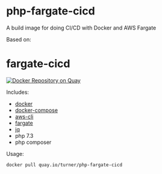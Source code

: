 # php-fargate-cicd
A build image for doing CI/CD with Docker and AWS Fargate

Based on:
# fargate-cicd

[![Docker Repository on Quay](https://quay.io/repository/turner/php-fargate-cicd/status "Docker Repository on Quay")](https://quay.io/repository/turner/php-fargate-cicd)

Includes:

- [docker](https://www.docker.com/)
- [docker-compose](https://docs.docker.com/compose/)
- [aws-cli](https://aws.amazon.com/cli/)
- [fargate](https://github.com/turnerlabs/fargate)
- [jq](https://stedolan.github.io/jq/)
- php 7.3
- php composer

Usage:

```
docker pull quay.io/turner/php-fargate-cicd
```
